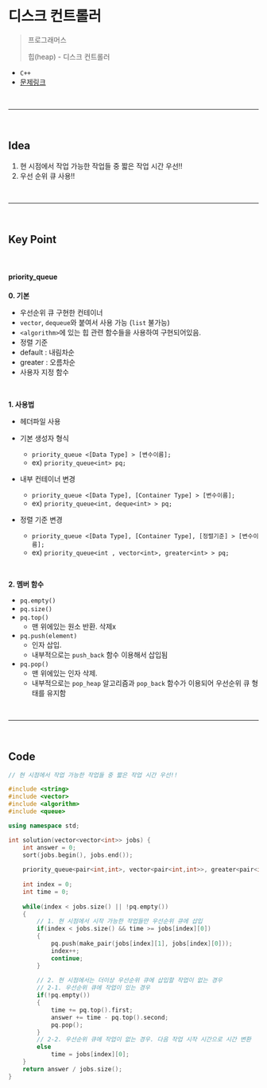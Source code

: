 # 디스크 컨트롤러

> 프로그래머스
>
> 힙(heap) - 디스크 컨트롤러

* `C++`
* [문제링크](https://programmers.co.kr/learn/courses/30/lessons/42627)

<br>

---

<br>

## Idea

1. 현 시점에서 작업 가능한 작업들 중 짧은 작업 시간 우선!!
2. 우선 순위 큐 사용!!

<br>

---

<br>

## Key Point

﻿<br>

#### priority_queue

**0. 기본**

* 우선순위 큐 구현한 컨테이너
* `vector`, `dequeue`와 붙여서 사용 가능 (`list` 불가능)
* `<algorithm>`에 있는 힙 관련 함수들을 사용하여 구현되어있음.
*  정렬 기준
  * default : 내림차순
  * greater : 오름차순
  *  사용자 지정 함수

<br>

**1. 사용법**

* <queue> 헤더파일 사용

* 기본 생성자 형식
  *  `priority_queue <[Data Type] > [변수이름];`
  * ex) `priority_queue<int> pq;`

* 내부 컨테이너 변경 
  * `priority_queue <[Data Type], [Container Type] > [변수이름];`
  * ex) `priority_queue<int, deque<int> > pq;`

* 정렬 기준 변경 
  * `priority_queue <[Data Type], [Container Type], [정렬기준] > [변수이름];`
  * ex) `priority_queue<int , vector<int>, greater<int> > pq;`

<br>

**2. 멤버 함수**

* `pq.empty()`
* `pq.size()`
* `pq.top()`
  * 맨 위에있는 원소 반환. 삭제x
* `pq.push(element)`
  * 인자 삽입. 
  * 내부적으로는 `push_back` 함수 이용해서 삽입됨
* `pq.pop()`
  * 맨 위에있는 인자 삭제. 
  * 내부적으로는 `pop_heap` 알고리즘과 `pop_back` 함수가 이용되어 우선순위 큐 형태를 유지함

﻿<br>

---

<br>

## Code

```c++
// 현 시점에서 작업 가능한 작업들 중 짧은 작업 시간 우선!!

#include <string>
#include <vector>
#include <algorithm>
#include <queue>

using namespace std;

int solution(vector<vector<int>> jobs) {
    int answer = 0;
    sort(jobs.begin(), jobs.end());
    
    priority_queue<pair<int,int>, vector<pair<int,int>>, greater<pair<int,int>>> pq;
    
    int index = 0;
    int time = 0;
    
    while(index < jobs.size() || !pq.empty())
    {
        // 1. 현 시점에서 시작 가능한 작업들만 우선순위 큐에 삽입
        if(index < jobs.size() && time >= jobs[index][0]) 
        {
            pq.push(make_pair(jobs[index][1], jobs[index][0]));
            index++;
            continue;
        }
        
        // 2. 현 시점에서는 더이상 우선순위 큐에 삽입할 작업이 없는 경우
        // 2-1. 우선순위 큐에 작업이 있는 경우
        if(!pq.empty())
        {
            time += pq.top().first;
            answer += time - pq.top().second;
            pq.pop();
        }
        // 2-2. 우선순위 큐에 작업이 없는 경우. 다음 작업 시작 시간으로 시간 변환
        else
            time = jobs[index][0];
    }
    return answer / jobs.size();
}
```



